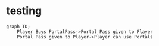 # testing

```mermaid
graph TD;
    Player Buys PortalPass->Portal Pass given to Player
    Portal Pass given to Player->Player can use Portals
```
